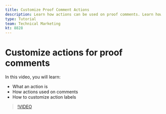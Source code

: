 ```yaml
---
title: Customize Proof Comment Actions
description: Learn how actions can be used on proof comments. Learn how to set up and customize action labels for Adobe Workfront's proofing features. 
type: Tutorial
team: Technical Marketing
kt: 8828
---
```

# Customize actions for proof comments

In this video, you will learn:

* What an action is
* How actions used on comments
* How to customize action labels

>[!VIDEO](https://video.tv.adobe.com/v/335128/?quality=12)
